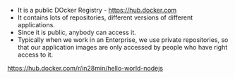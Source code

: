 - It is a public DOcker Registry - https://hub.docker.com
- It contains lots of repositories, different versions of different applications.
- Since it is public, anybody can access it.
- Typically when we work in an Enterprise, we use private repositories, so that our application images are only accessed by people who have right access to it. 


https://hub.docker.com/r/in28min/hello-world-nodejs
